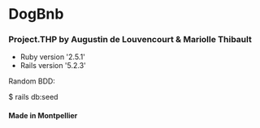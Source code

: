 <h1>DogBnb</h1>
<h3>Project.THP by Augustin de Louvencourt & Mariolle Thibault</h3>

* Ruby version '2.5.1'
* Rails version '5.2.3'

Random BDD:
<p>$ rails db:seed</p>

<h4>Made in Montpellier</h4>
